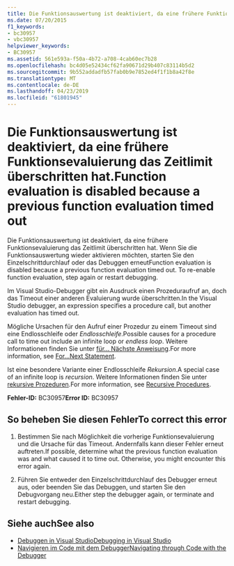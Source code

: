 ```yaml
---
title: Die Funktionsauswertung ist deaktiviert, da eine frühere Funktionsevaluierung das Zeitlimit überschritten hat.
ms.date: 07/20/2015
f1_keywords:
- bc30957
- vbc30957
helpviewer_keywords:
- BC30957
ms.assetid: 561e593a-f50a-4b72-a708-4cab60ec7b28
ms.openlocfilehash: bc4d05e52434cf62fa90671d29b407c83114b5d2
ms.sourcegitcommit: 9b552addadfb57fab0b9e7852ed4f1f1b8a42f8e
ms.translationtype: MT
ms.contentlocale: de-DE
ms.lasthandoff: 04/23/2019
ms.locfileid: "61801945"
---
```

# <a name="function-evaluation-is-disabled-because-a-previous-function-evaluation-timed-out"></a><span data-ttu-id="7a829-102">Die Funktionsauswertung ist deaktiviert, da eine frühere Funktionsevaluierung das Zeitlimit überschritten hat.</span><span class="sxs-lookup"><span data-stu-id="7a829-102">Function evaluation is disabled because a previous function evaluation timed out</span></span>
<span data-ttu-id="7a829-103">Die Funktionsauswertung ist deaktiviert, da eine frühere Funktionsevaluierung das Zeitlimit überschritten hat. Wenn Sie die Funktionsauswertung wieder aktivieren möchten, starten Sie den Einzelschrittdurchlauf oder das Debuggen erneut</span><span class="sxs-lookup"><span data-stu-id="7a829-103">Function evaluation is disabled because a previous function evaluation timed out. To re-enable function evaluation, step again or restart debugging.</span></span>  
  
 <span data-ttu-id="7a829-104">Im Visual Studio-Debugger gibt ein Ausdruck einen Prozeduraufruf an, doch das Timeout einer anderen Evaluierung wurde überschritten.</span><span class="sxs-lookup"><span data-stu-id="7a829-104">In the Visual Studio debugger, an expression specifies a procedure call, but another evaluation has timed out.</span></span>  
  
 <span data-ttu-id="7a829-105">Mögliche Ursachen für den Aufruf einer Prozedur zu einem Timeout sind eine Endlosschleife oder *Endlosschleife*.</span><span class="sxs-lookup"><span data-stu-id="7a829-105">Possible causes for a procedure call to time out include an infinite loop or *endless loop*.</span></span> <span data-ttu-id="7a829-106">Weitere Informationen finden Sie unter [für... Nächste Anweisung](../../../visual-basic/language-reference/statements/for-next-statement.md).</span><span class="sxs-lookup"><span data-stu-id="7a829-106">For more information, see [For...Next Statement](../../../visual-basic/language-reference/statements/for-next-statement.md).</span></span>  
  
 <span data-ttu-id="7a829-107">Ist eine besondere Variante einer Endlosschleife *Rekursion*.</span><span class="sxs-lookup"><span data-stu-id="7a829-107">A special case of an infinite loop is *recursion*.</span></span> <span data-ttu-id="7a829-108">Weitere Informationen finden Sie unter [rekursive Prozeduren](../../../visual-basic/programming-guide/language-features/procedures/recursive-procedures.md).</span><span class="sxs-lookup"><span data-stu-id="7a829-108">For more information, see [Recursive Procedures](../../../visual-basic/programming-guide/language-features/procedures/recursive-procedures.md).</span></span>  
  
 <span data-ttu-id="7a829-109">**Fehler-ID:** BC30957</span><span class="sxs-lookup"><span data-stu-id="7a829-109">**Error ID:** BC30957</span></span>  
  
## <a name="to-correct-this-error"></a><span data-ttu-id="7a829-110">So beheben Sie diesen Fehler</span><span class="sxs-lookup"><span data-stu-id="7a829-110">To correct this error</span></span>  
  
1. <span data-ttu-id="7a829-111">Bestimmen Sie nach Möglichkeit die vorherige Funktionsevaluierung und die Ursache für das Timeout. Andernfalls kann dieser Fehler erneut auftreten.</span><span class="sxs-lookup"><span data-stu-id="7a829-111">If possible, determine what the previous function evaluation was and what caused it to time out. Otherwise, you might encounter this error again.</span></span>  
  
2. <span data-ttu-id="7a829-112">Führen Sie entweder den Einzelschrittdurchlauf des Debugger erneut aus, oder beenden Sie das Debuggen, und starten Sie den Debugvorgang neu.</span><span class="sxs-lookup"><span data-stu-id="7a829-112">Either step the debugger again, or terminate and restart debugging.</span></span>  
  
## <a name="see-also"></a><span data-ttu-id="7a829-113">Siehe auch</span><span class="sxs-lookup"><span data-stu-id="7a829-113">See also</span></span>

- [<span data-ttu-id="7a829-114">Debuggen in Visual Studio</span><span class="sxs-lookup"><span data-stu-id="7a829-114">Debugging in Visual Studio</span></span>](/visualstudio/debugger/debugging-in-visual-studio)
- [<span data-ttu-id="7a829-115">Navigieren im Code mit dem Debugger</span><span class="sxs-lookup"><span data-stu-id="7a829-115">Navigating through Code with the Debugger</span></span>](/visualstudio/debugger/navigating-through-code-with-the-debugger)
